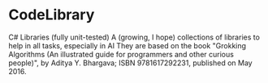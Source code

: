 # CodeLibrary
C# Libraries (fully unit-tested)
A (growing, I hope) collections of libraries to help in all tasks, especially in AI
They are based on the book "Grokking Algorithms (An illustrated guide for programmers and other curious people)",
by Aditya Y. Bhargava; ISBN 9781617292231, published on May 2016.
